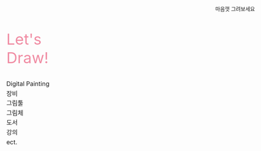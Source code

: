 <html lang="ko">
<head>
  <meta charset="UTF-8">
  <title>Let's Draw!</title>
  <style>
    @font-face {
      font-family: 'KCCImkwontaek';
      src: url('https://fastly.jsdelivr.net/gh/projectnoonnu/noonfonts_2202@1.0/KCCImkwontaek.woff') format('woff');
      font-weight: normal;
      font-style: normal;
    }

    body {
      margin: 0;
      padding: 0;
      background-color: #FFFAE6;
      font-family: 'KCCImkwontaek', sans-serif;
      color: #000;
      height: 100vh;
      overflow: hidden;
    }

    .container {
      display: flex;
      flex-direction: column;
      justify-content: flex-start;
      align-items: flex-start;
      padding: 2rem 3rem;
      height: 100%;
    }

    .title {
      font-size: 2.5rem;
      color: #f08ca3;
      white-space: pre-line;
      margin-bottom: 2rem;
    }

    .menu {
      font-size: 1rem;
      line-height: 1.6;
    }

    .top-right {
      position: absolute;
      top: 1rem;
      right: 2rem;
      font-size: 0.85rem;
      font-family: sans-serif;
    }

    /* 깃허브 기본 스타일 제거 */
    header {
      display: none !important;
    }
  </style>
</head>
<body>
  <div class="top-right">마음껏 그려보세요</div>

  <div class="container">
    <div class="title">Let's<br>Draw!</div>
    <div class="menu">
      Digital Painting<br>
      장비<br>
      그림툴<br>
      그림체<br>
      도서<br>
      강의<br>
      ect.
    </div>
  </div>
</body>
</html>
